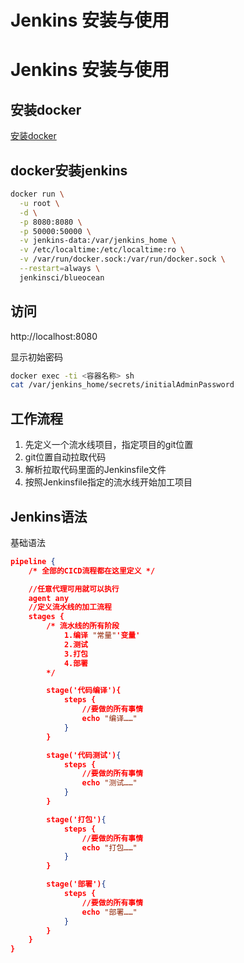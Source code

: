 # Jenkins 安装与使用


# Jenkins 安装与使用

## 安装docker
[安装docker](https://www.jobcher.com/docker/)

## docker安装jenkins

```sh
docker run \
  -u root \
  -d \
  -p 8080:8080 \
  -p 50000:50000 \
  -v jenkins-data:/var/jenkins_home \
  -v /etc/localtime:/etc/localtime:ro \
  -v /var/run/docker.sock:/var/run/docker.sock \
  --restart=always \
  jenkinsci/blueocean
```

## 访问
http://localhost:8080  
  
显示初始密码
```sh
docker exec -ti <容器名称> sh
cat /var/jenkins_home/secrets/initialAdminPassword
```

## 工作流程
1. 先定义一个流水线项目，指定项目的git位置
2. git位置自动拉取代码
3. 解析拉取代码里面的Jenkinsfile文件
4. 按照Jenkinsfile指定的流水线开始加工项目

## Jenkins语法
基础语法
```json
pipeline {
    /* 全部的CICD流程都在这里定义 */

    //任意代理可用就可以执行
    agent any
    //定义流水线的加工流程
    stages {
        /* 流水线的所有阶段
            1.编译 "常量"'变量'
            2.测试
            3.打包
            4.部署
        */

        stage('代码编译'){
            steps {
                //要做的所有事情
                echo "编译……"
            }
        }

        stage('代码测试'){
            steps {
                //要做的所有事情
                echo "测试……"
            }
        }

        stage('打包'){
            steps {
                //要做的所有事情
                echo "打包……"
            }
        }

        stage('部署'){
            steps {
                //要做的所有事情
                echo "部署……"
            }
        }
    }
}
```

